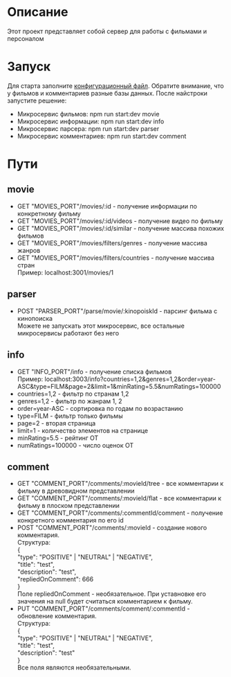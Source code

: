 # Описание
Этот проект представляет собой сервер для работы с фильмами и персоналом

# Запуск
Для старта заполните [конфигурационный файл](.env). Обратите внимание, что у фильмов и комментариев разные базы данных. После найстроки запустите решение:
- Микросервис фильмов: npm run start:dev movie
- Микросервис информации: npm run start:dev info
- Микросервис парсера: npm run start:dev parser
- Микросервис комментариев: npm run start:dev comment

# Пути
## movie
- GET "MOVIES_PORT"/movies/:id - получение информации по конкретному фильму
- GET "MOVIES_PORT"/movies/:id/videos - получение видео по фильму
- GET "MOVIES_PORT"/movies/:id/similar - получение массива похожих фильмов  
- GET "MOVIES_PORT"/movies/filters/genres - получение массива жанров  
- GET "MOVIES_PORT"/movies/filters/countries - получение массива стран  
Пример: localhost:3001/movies/1

## parser
- POST "PARSER_PORT"/parse/movie/:kinopoiskId - парсинг фильма с кинопоиска  
Можете не запускать этот микросервис, все остальные микросервисы работают без него

## info
- GET "INFO_PORT"/info - получение списка фильмов  
Пример: localhost:3003/info?countries=1,2&genres=1,2&order=year-ASC&type=FILM&page=2&limit=1&minRating=5.5&numRatings=100000
- countries=1,2 - фильтр по странам 1,2
- genres=1,2 - фильтр по жанрам 1, 2
- order=year-ASC - сортировка по годам по возрастанию
- type=FILM - фильтр только фильмы
- page=2 - вторая страница
- limit=1 - количество элементов на странице
- minRating=5.5 - рейтинг ОТ
- numRatings=100000 - число оценок ОТ

## comment
- GET "COMMENT_PORT"/comments/:movieId/tree - все комментарии к фильму в древовидном представлении
- GET "COMMENT_PORT"/comments/:movieId/flat - все комментарии к фильму в плоском представлении
- GET "COMMENT_PORT"/comments/:commentId/comment - получение конкретного комментария по его id
- POST "COMMENT_PORT"/comments/:movieId - создание нового комментария.  
Структура:  
{  
    "type": "POSITIVE" | "NEUTRAL" | "NEGATIVE",  
    "title": "test",  
    "description": "test",  
    "repliedOnComment": 666  
}  
Поле repliedOnComment - необязательное. При уставновке его значения на null будет считаться комментарием к фильму.  
- PUT "COMMENT_PORT"/comments/comment/:commentId - обновление комментария.  
Структура:  
{  
    "type": "POSITIVE" | "NEUTRAL" | "NEGATIVE",  
    "title": "test",  
    "description": "test"  
}  
Все поля являются необязательными.
